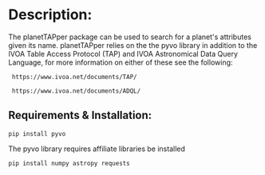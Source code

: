 # Description:
The planetTAPper package can be used to search for a planet's attributes given its name.  planetTAPper relies on the the pyvo library in addition to the IVOA Table Access Protocol (TAP) and IVOA Astronomical Data Query Language, for more information on either of these see the following:

     https://www.ivoa.net/documents/TAP/

     https://www.ivoa.net/documents/ADQL/

## Requirements & Installation:
```
pip install pyvo
```
The pyvo library requires affiliate libraries be installed
```
pip install numpy astropy requests
```
 